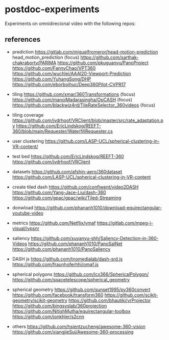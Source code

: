 # postdoc-experiments

Experiments on omnidirecional video with the following repos:

## references

* prediction
https://gitlab.com/miguelfromeror/head-motion-prediction head_motion_prediction  (focus)
https://github.com/sarthak-chakraborty/PARIMA
https://github.com/pkuguanyu/PanoProject
https://github.com/FannyChao/VPT360
https://github.com/wuchlei/AAAI20-Viewport-Prediction
https://github.com/YuhangSong/DHP
https://github.com/eborboihuc/Deep360Pilot-CVPR17

* tiling
https://github.com/xmar/360Transformations (focus)
https://github.com/manojMadarasingha/OpCASH (focus)
https://github.com/blackwiz4rd/TileRateSelector_360videos (focus)

* tiling coverage
https://github.com/jvdrhoof/VRClient/blob/master/src/rate_adaptation.py
https://github.com/EricLindskog/REEFT-360/blob/main/Requester/WaterfillRequester.cs

* user clustering
https://github.com/LASP-UCL/spherical-clustering-in-VR-content/

* test bed
https://github.com/EricLindskog/REEFT-360
https://github.com/jvdrhoof/VRClient

* datasets
https://github.com/afshin-aero/360dataset
https://github.com/LASP-UCL/spherical-clustering-in-VR-content

* create tiled dash
https://github.com/confiwent/video2DASH
https://github.com/Yang-Jace-Liu/dash-360
https://github.com/gpac/gpac/wiki/Tiled-Streaming

* donwload
https://github.com/phananh1010/download-equirectangular-youtube-video

* metrics
https://github.com/Netflix/vmaf
https://gitlab.com/mpeg-i-visual/ivpsnr

* saliency 
https://github.com/xuyanyu-shh/Saliency-Detection-in-360-Videos
https://github.com/phananh1010/PanoSalNet
https://github.com/phananh1010/PanoSaliency

* DASH js 
https://github.com/tnomedialab/dash-srd.js
https://github.com/fraunhoferhhi/omaf.js

* spherical polygons
https://github.com/lcx366/SphericalPolygon/
https://github.com/spacetelescope/spherical_geometry

* spherical geometry
https://github.com/sunset1995/py360convert
https://github.com/facebook/transform360
https://github.com/scikit-geometry/scikit-geometry
https://github.com/bhautikj/vrProjector
https://github.com/bingsyslab/360projection
https://github.com/NitishMutha/equirectangular-toolbox
https://github.com/jonkhler/s2cnn


* others
https://github.com/hsientzucheng/awesome-360-vision
https://github.com/xiangjieSui/Awesome-360-processing